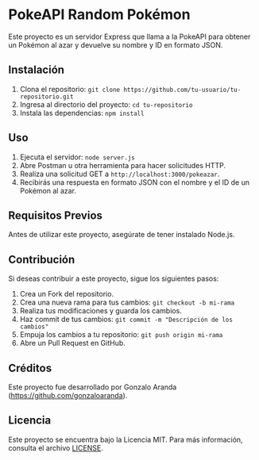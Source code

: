 # PokeAPI Random Pokémon

Este proyecto es un servidor Express que llama a la PokeAPI para obtener un Pokémon al azar y devuelve su nombre y ID en formato JSON.

## Instalación

1. Clona el repositorio: `git clone https://github.com/tu-usuario/tu-repositorio.git`
2. Ingresa al directorio del proyecto: `cd tu-repositorio`
3. Instala las dependencias: `npm install`

## Uso

1. Ejecuta el servidor: `node server.js`
2. Abre Postman u otra herramienta para hacer solicitudes HTTP.
3. Realiza una solicitud GET a `http://localhost:3000/pokeazar`.
4. Recibirás una respuesta en formato JSON con el nombre y el ID de un Pokémon al azar.

## Requisitos Previos

Antes de utilizar este proyecto, asegúrate de tener instalado Node.js.

## Contribución

Si deseas contribuir a este proyecto, sigue los siguientes pasos:

1. Crea un Fork del repositorio.
2. Crea una nueva rama para tus cambios: `git checkout -b mi-rama`
3. Realiza tus modificaciones y guarda los cambios.
4. Haz commit de tus cambios: `git commit -m "Descripción de los cambios"`
5. Empuja los cambios a tu repositorio: `git push origin mi-rama`
6. Abre un Pull Request en GitHub.

## Créditos

Este proyecto fue desarrollado por Gonzalo Aranda (https://github.com/gonzaloaranda).

## Licencia

Este proyecto se encuentra bajo la Licencia MIT. Para más información, consulta el archivo [LICENSE](./LICENSE).
